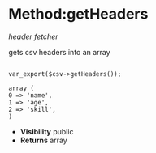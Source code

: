 # Method:getHeaders #

_header fetcher_

gets csv headers into an array



```

var_export($csv->getHeaders());

array (
0 => 'name',
1 => 'age',
2 => 'skill',
)

```


  * **Visibility**  public
  * **Returns** array
